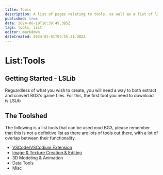 ```yaml
---
title: Tools
description: A list of pages relating to tools, as well as a list of links to useful tools.
published: true
date: 2024-06-19T16:39:49.385Z
tags: tools, list
editor: markdown
dateCreated: 2024-05-01T03:55:31.302Z
---
```


# List:Tools

## Getting Started - LSLib
Reguardless of what you wish to create, you will need a way to both extract and convert BG3's game files. For this, the first tool you need to download is LSLib


## The Toolshed
The following is a list tools that can be used mod BG3, please remember that this is not a definitive list as there are lots of tools out there, with a lot of overlap between their functionality.

- [VSCode/VSCodium Extension](bg3-mod-helper)
- [Image & Texture Creation & Editing](Image-Editing-Tools)
- 3D Modeling & Animation
- Data Tools
- Misc
